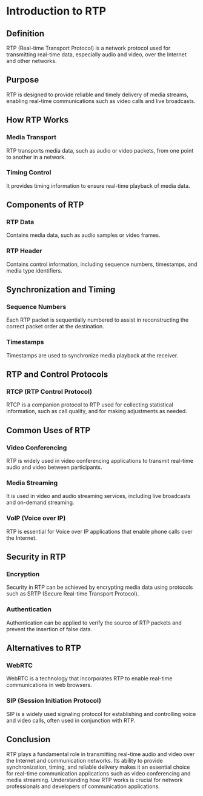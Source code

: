 # Introduction to RTP

## Definition

RTP (Real-time Transport Protocol) is a network protocol used for transmitting real-time data, especially audio and video, over the Internet and other networks.

## Purpose

RTP is designed to provide reliable and timely delivery of media streams, enabling real-time communications such as video calls and live broadcasts.

## How RTP Works

### Media Transport

RTP transports media data, such as audio or video packets, from one point to another in a network.

### Timing Control

It provides timing information to ensure real-time playback of media data.

## Components of RTP

### RTP Data

Contains media data, such as audio samples or video frames.

### RTP Header

Contains control information, including sequence numbers, timestamps, and media type identifiers.

## Synchronization and Timing

### Sequence Numbers

Each RTP packet is sequentially numbered to assist in reconstructing the correct packet order at the destination.

### Timestamps

Timestamps are used to synchronize media playback at the receiver.

## RTP and Control Protocols

### RTCP (RTP Control Protocol)

RTCP is a companion protocol to RTP used for collecting statistical information, such as call quality, and for making adjustments as needed.

## Common Uses of RTP

### Video Conferencing

RTP is widely used in video conferencing applications to transmit real-time audio and video between participants.

### Media Streaming

It is used in video and audio streaming services, including live broadcasts and on-demand streaming.

### VoIP (Voice over IP)

RTP is essential for Voice over IP applications that enable phone calls over the Internet.

## Security in RTP

### Encryption

Security in RTP can be achieved by encrypting media data using protocols such as SRTP (Secure Real-time Transport Protocol).

### Authentication

Authentication can be applied to verify the source of RTP packets and prevent the insertion of false data.

## Alternatives to RTP

### WebRTC

WebRTC is a technology that incorporates RTP to enable real-time communications in web browsers.

### SIP (Session Initiation Protocol)

SIP is a widely used signaling protocol for establishing and controlling voice and video calls, often used in conjunction with RTP.

## Conclusion

RTP plays a fundamental role in transmitting real-time audio and video over the Internet and communication networks. Its ability to provide synchronization, timing, and reliable delivery makes it an essential choice for real-time communication applications such as video conferencing and media streaming. Understanding how RTP works is crucial for network professionals and developers of communication applications.
